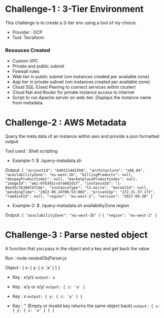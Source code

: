 # Challenge-1 : 3-Tier Environment

This challenge is to create a 3-tier env using a tool of my choice.

- Provider : GCP
- Tool: Terraform

### Resouces Created

- Custom VPC
- Private and public subnet
- Firewall rules
- Web tier in public subnet (vm instances created per available zone)
- App tier in private subnet (vm instances created per available zone)
- Cloud SQL (Used Peering to connect services within cluster)
- Cloud Nat and Router for private instance access to internet
- Script to run Apache server on web-tier. Displays the instance name from metadata.

# Challenge-2 : AWS Metadata

Query the meta data of an instance within aws and provide a json formatted output

Tool used : Shell scripting

- Example-1:
  $ ./query-matadata.sh

Output:
`{ "accountId": "649111442550", "architecture": "x86_64", "availabilityZone": "eu-west-2b", "billingProducts": null, "devpayProductCodes": null, "marketplaceProductCodes": null, "imageId": "ami-0fb391cce7a602d1f", "instanceId": "i-0ee35c7b380f472de", "instanceType": "t2.micro", "kernelId": null, "pendingTime": "2022-06-24T06:53:00Z", "privateIp": "172.31.37.173", "ramdiskId": null, "region": "eu-west-2", "version": "2017-09-30" }`

- Example-2:
  $ ./query-matadata.sh availabilityZone region

Output:
`{ "availabilityZone": "eu-west-2b" }`
`{ "region": "eu-west-2" }`

# Challenge-3 : Parse nested object

A function that you pass in the object and a key and get back the value

Run : node nestedObjParser.js 

Object : { x: { y: { z: 'a' } } }

- Key : x/y/z
  `output: a`

- Key : x/y or x/y/
  `output: { z: 'a' }`

- Key : x
  `output: { y: { z: 'a' } }`

- Key : '' (Empty or invalid key returns the same object back)
  `output: { x: { y: { z: 'a' } } }`
